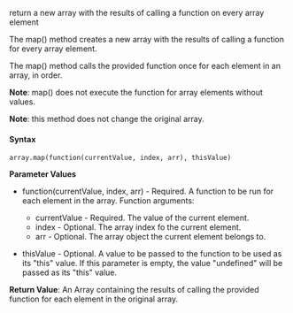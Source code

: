 return a new array with the results of calling a function on every array element

The map() method creates a new array with the results of calling a function for every array element.

The map() method calls the provided function once for each element in an array, in order.

**Note**: map() does not execute the function for array elements without values.

**Note**: this method does not change the original array.

#### Syntax

`array.map(function(currentValue, index, arr), thisValue)`

**Parameter Values**

- function(currentValue, index, arr) - Required. A function to be run for each element in the array. Function arguments: 
  - currentValue    - Required. The value of the current element.
  - index           - Optional. The array index fo the current element.
  - arr             - Optional. The array object the current element belongs to.

- thisValue     - Optional. A value to be passed to the function to be used as its "this" value.
If this parameter is empty, the value "undefined" will be passed as its "this" value.

**Return Value**:	An Array containing the results of calling the provided function for each element in the original array.